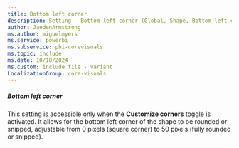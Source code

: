```yaml
---
title: Bottom left corner
description: Setting - Bottom left corner (Global, Shape, Bottom left corner)
author: JaedenArmstrong
ms.author: miguelmyers
ms.service: powerbi
ms.subservice: pbi-corevisuals
ms.topic: include
ms.date: 10/18/2024
ms.custom: include file - variant
LocalizationGroup: core-visuals
---
```

##### Bottom left corner

This setting is accessible only when the **Customize corners** toggle is activated. It allows for the bottom left corner of the shape to be rounded or snipped, adjustable from 0 pixels (square corner) to 50 pixels (fully rounded or snipped).

